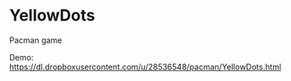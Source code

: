 # YellowDots
Pacman game

Demo: 
https://dl.dropboxusercontent.com/u/28536548/pacman/YellowDots.html
